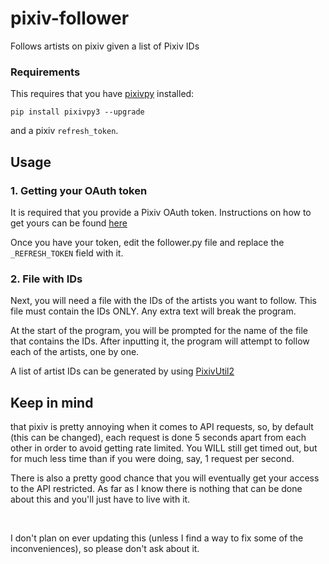 # pixiv-follower
Follows artists on pixiv given a list of Pixiv IDs

### Requirements
This requires that you have [pixivpy](https://github.com/upbit/pixivpy) installed:

```
pip install pixivpy3 --upgrade
```
and a pixiv `refresh_token`.

## Usage
### 1. Getting your OAuth token

It is required that you provide a Pixiv OAuth token. Instructions on how to get yours can be found [here](https://gist.github.com/ZipFile/c9ebedb224406f4f11845ab700124362)

Once you have your token, edit the follower.py file and replace the `_REFRESH_TOKEN` field with it.

### 2. File with IDs

Next, you will need a file with the IDs of the artists you want to follow. This file must contain the IDs ONLY. Any extra text will break the program.

At the start of the program, you will be prompted for the name of the file that contains the IDs. After inputting it, the program will attempt to follow each of the artists, one by one.

A list of artist IDs can be generated by using [PixivUtil2](https://github.com/Nandaka/PixivUtil2)

## Keep in mind
that pixiv is pretty annoying when it comes to API requests, so, by default (this can be changed), each request is done 5 seconds apart from each other in order to avoid getting rate limited.
You WILL still get timed out, but for much less time than if you were doing, say, 1 request per second. 

There is also a pretty good chance that you will eventually get your access to the API restricted. As far as I know there is nothing that can be done about this and you'll just have to live with it.

<br>

I don't plan on ever updating this (unless I find a way to fix some of the inconveniences), so please don't ask about it.
